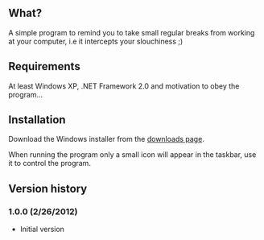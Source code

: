 ## What?

A simple program to remind you to take small regular breaks from working at your computer, i.e it intercepts your slouchiness ;)

## Requirements

At least Windows XP, .NET Framework 2.0 and motivation to obey the program...

## Installation

Download the Windows installer from the [downloads page](https://github.com/mikoro/Slouch-Interceptor/downloads).

When running the program only a small icon will appear in the taskbar, use it to control the program.

## Version history

### 1.0.0 (2/26/2012)

- Initial version